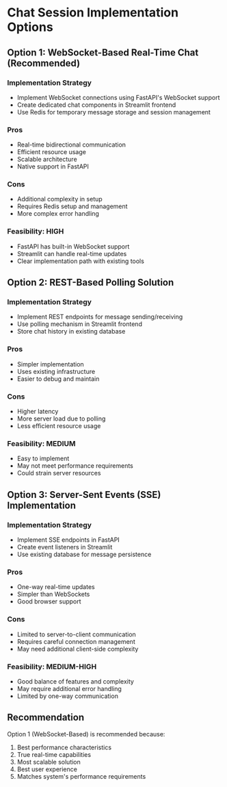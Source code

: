 # Chat Session Implementation Options

## Option 1: WebSocket-Based Real-Time Chat (Recommended)

### Implementation Strategy
- Implement WebSocket connections using FastAPI's WebSocket support
- Create dedicated chat components in Streamlit frontend
- Use Redis for temporary message storage and session management

### Pros
- Real-time bidirectional communication
- Efficient resource usage
- Scalable architecture
- Native support in FastAPI

### Cons
- Additional complexity in setup
- Requires Redis setup and management
- More complex error handling

### Feasibility: HIGH
- FastAPI has built-in WebSocket support
- Streamlit can handle real-time updates
- Clear implementation path with existing tools

## Option 2: REST-Based Polling Solution

### Implementation Strategy
- Implement REST endpoints for message sending/receiving
- Use polling mechanism in Streamlit frontend
- Store chat history in existing database

### Pros
- Simpler implementation
- Uses existing infrastructure
- Easier to debug and maintain

### Cons
- Higher latency
- More server load due to polling
- Less efficient resource usage

### Feasibility: MEDIUM
- Easy to implement
- May not meet performance requirements
- Could strain server resources

## Option 3: Server-Sent Events (SSE) Implementation

### Implementation Strategy
- Implement SSE endpoints in FastAPI
- Create event listeners in Streamlit
- Use existing database for message persistence

### Pros
- One-way real-time updates
- Simpler than WebSockets
- Good browser support

### Cons
- Limited to server-to-client communication
- Requires careful connection management
- May need additional client-side complexity

### Feasibility: MEDIUM-HIGH
- Good balance of features and complexity
- May require additional error handling
- Limited by one-way communication

## Recommendation
Option 1 (WebSocket-Based) is recommended because:
1. Best performance characteristics
2. True real-time capabilities
3. Most scalable solution
4. Best user experience
5. Matches system's performance requirements 